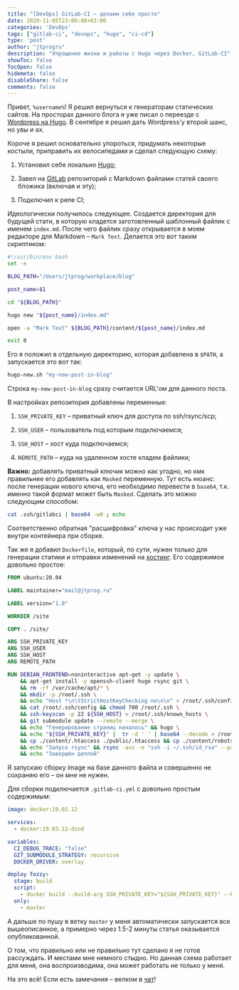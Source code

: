 ```yaml
---
title: "[DevOps] GitLab-CI – делаем себе просто"
date: 2020-11-05T23:00:00+03:00
categories: 'DevOps'
tags: ["gitlab-ci", "devops", "hugo", "ci-cd"]
type: 'post'
author: "jtprogru"
description: "Упрощение жизни и работы с Hugo через Docker, GitLab-CI"
showToc: false
TocOpen: false
hidemeta: false
disableShare: false
comments: false
---
```


Привет, `%username%`! Я решил вернуться к генераторам статических сайтов. На просторах данного блога я уже писал о переезде с [Wordpress на Hugo](https://jtprog.ru/gohugo/). В сентябре я решил дать Wordpress'у второй шанс, но увы и ах.

Короче я решил основательно упороться, придумать некоторые костыли, приправить их велосипедами и сделал следующую схему:

1. Установил себе локально [Hugo](https://gohugo.io);

2. Завел на [GitLab](https://gitlab.com) репозиторий с Markdown файлами статей своего бложика (включая и эту);

3. Подключил к репе CI;

Идеологически получилось следующее. Создается директория для будущей стати, в которую кладется заготовленный шаблонный файлик с именем `index.md`. После чего файлик сразу открывается в моем редакторе для Markdown – `Mark Text`. Делается это вот таким скриптиком:

```bash
#!/usr/bin/env bash
set -e

BLOG_PATH="/Users/jtprog/workplace/blog"

post_name=$1

cd "${BLOG_PATH}"

hugo new "${post_name}/index.md"

open -a "Mark Text" ${BLOG_PATH}/content/${post_name}/index.md

exit 0
```

Его я положил в отдельную директорию, которая добавлена в `$PATH`, а запускается это вот так:

```bash
hugo-new.sh "my-new-post-in-blog"
```

Строка `my-new-post-in-blog` сразу считается URL'ом для данного поста.

В настройках репозитория добавлены переменные:

1. `SSH_PRIVATE_KEY` – приватный ключ для доступа по ssh/rsync/scp;

2. `SSH_USER` – пользователь под которым подключаемся;

3. `SSH_HOST` – хост куда подключаемся;

4. `REMOTE_PATH` – куда на удаленном хосте кладем файлики;

**Важно:** добавлять приватный ключик можно как угодно, но кмк правильнее его добавлять как `Masked` переменную. Тут есть нюанс: после генерации нового ключа, его необходимо перевести в `base64`, т.к. именно такой формат может быть `Masked`. Сделать это можно следующим способом:

```bash
cat .ssh/gitlabci | base64 -w0 ; echo
```

Соответственно обратная "расшифровка" ключа у нас происходит уже внутри контейнера при сборке.

Так же я добавил `Dockerfile`, который, по сути, нужен только для генерации статики и отправки изменений на [хостинг](https://fozzy.com/aff.php?aff=1116). Его содержимое довольно простое:

```dockerfile
FROM ubuntu:20.04

LABEL maintainer="mail@jtprog.ru"

LABEL version="1.0"

WORKDIR /site

COPY . /site/

ARG SSH_PRIVATE_KEY
ARG SSH_USER
ARG SSH_HOST
ARG REMOTE_PATH

RUN DEBIAN_FRONTEND=noninteractive apt-get -y update \
    && apt-get install -y openssh-client hugo rsync git \
    && rm -rf /var/cache/apt/* \
    && mkdir -p /root/.ssh \
    && echo "Host *\n\tStrictHostKeyChecking no\n\n" > /root/.ssh/config \
    && cat /root/.ssh/config && chmod 700 /root/.ssh \
    && ssh-keyscan -p 22 ${SSH_HOST} > /root/.ssh/known_hosts \
    && git submodule update --remote --merge \
    && echo "Генерирование страниц началось" && hugo \
    && echo "${SSH_PRIVATE_KEY}" |  tr -d ' ' | base64 --decode > /root/.ssh/id_rsa && chmod 600 /root/.ssh/id_rsa && cat /root/.ssh/id_rsa \
    && cp ./content/.htaccess ./public/.htaccess && cp ./content/robots.txt ./public/robots.txt \
    && echo "Запуск rsync" && rsync -avz -e "ssh -i ~/.ssh/id_rsa" --progress --delete public/ ${SSH_USER}@${SSH_HOST}:${REMOTE_PATH} \
    && echo "Завершён деплой"

```

Я запускаю сборку image на базе данного файла и совершенно не сохраняю его – он мне не нужен.

Для сборки подключается `.gitlab-ci.yml` с довольно простым содержимым:

```yaml
image: docker:19.03.12

services:
  - docker:19.03.12-dind

variables:
  CI_DEBUG_TRACE: "false"
  GIT_SUBMODULE_STRATEGY: recursive
  DOCKER_DRIVER: overlay

deploy fozzy:
  stage: build
  script:
    - docker build --build-arg SSH_PRIVATE_KEY="${SSH_PRIVATE_KEY}" --build-arg SSH_USER="${SSH_USER}" --build-arg SSH_HOST="${SSH_HOST}" --build-arg REMOTE_PATH="${REMOTE_PATH}" --cache-from $CI_REGISTRY_IMAGE:latest --tag $CI_REGISTRY_IMAGE:$CI_COMMIT_SHA --tag $CI_REGISTRY_IMAGE:latest .
  only:
    - master

```

А дальше по пушу в ветку `master` у меня автоматически запускается все вышеописанное, а примерно через 1.5-2 минуты статья оказывается опубликованной.

О том, что правильно или не правильно тут сделано я не готов рассуждать. И местами мне немного стыдно. Но данная схема работает для меня, она воспроизводима, она может работать не только у меня.

На это всё! Если есть замечания – велком в [чат](https://t.me/jtprogru_chat)!
